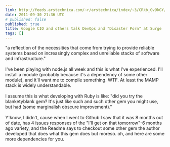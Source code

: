 ```yaml
---
link: http://feeds.arstechnica.com/~r/arstechnica/index/~3/CRkb_Gv9kGY/google-devops-and-disaster-porn.ars
date: 2011-09-30 21:36 UTC
# published: false
published: true
title: Google CIO and others talk DevOps and "Disaster Porn" at Surge
tags: []
---
```


"a reflection of the necessities that come from trying to provide reliable systems based on increasingly complex and unreliable stacks of software and infrastructure."<br><br>I've been playing with node.js all week and this is what I've experienced. I'll install a module (probably because it's a dependency of some other module), and it'll want me to compile something. WTF. At least the MAMP stack is widely understandable. <br><br>I assume this is what developing with Ruby is like: "did you try the blanketyblank gem? It's just like such and such other gem you might use, but had (some marginalish obscure improvement)." <br><br>Y'know, I didn't, cause when I went to Github I saw that it was 8 months out of date, has 4 issues responses of the "I'll get on that tomorrow"-6 months ago variety, and the Readme says to checkout some other gem the author developed that does what this gem does but moreso. oh, and here are some more dependencies for you.
